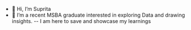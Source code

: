 - 👋 Hi, I’m Suprita 
- 👀 I’m a recent MSBA graduate interested in exploring Data and drawing insights.
-- I am here to save and showcase my learnings

<!---
SupritaB/SupritaB is a ✨ special ✨ repository because its `README.md` (this file) appears on your GitHub profile.
You can click the Preview link to take a look at your changes.
--->
